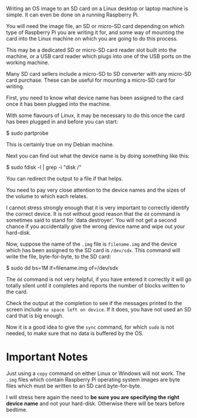 <!-- 
.. title: Writing a Raspberry Pi OS Image to an SD Card on Linux
.. slug: writing-a-raspberry-pi-os-image-to-an-sd-card-on-linux
.. date: 2015-05-26 12:50:31 UTC
.. tags: Raspberry Pi, SD Card, IMG, image
.. category: Configuration
.. link: 
.. description: Writing a Raspberry Pi OS Image to an SD Card on Linux
.. type: text
-->


Writing an OS image to an SD card on a Linux desktop or laptop machine
is simple.  It can even be done on a running Raspberry Pi.

You will need the image file, an SD or micro-SD card depending on
which type of Raspberry Pi you are writing it for, and some way of
mounting the card into the Linux machine on which you are going to do
this process.

This may be a dedicated SD or micro-SD card reader slot built into the
machine, or a USB card reader which plugs into one of the USB ports on
the working machine.

Many SD card sellers include a micro-SD to SD converter with any
micro-SD card purchase.  These can be useful for mounting a micro-SD
card for writing.

First, you need to know what device name has been assigned to the card
once it has been plugged into the machine.

With some flavours of Linux, it may be necessary to do this once the
card has been plugged in and before you can start:

$ sudo partprobe

This is certainly true on my Debian machine.

Next you can find out what the device name is by doing something like
this:

$ sudo fdisk -l | grep -i "disk /"

You can redirect the output to a file if that helps.

You need to pay very close attention to the device names and the sizes
of the volume to which each relates.

I cannot stress strongly enough that it is very important to correctly
identify the correct device.  It is not without good reason that the
`dd` command is sometimes said to stand for 'data destroyer'.  You
will not get a second chance if you accidentally give the wrong device
name and wipe out your hard-disk.

Now, suppose the name of the `.img` file is `filename.img` and the
device which has been assigned to the SD card is `/dev/sdx`.  This
command will write the file, byte-for-byte, to the SD card:

$ sudo dd bs=1M if=filename.img of=/dev/sdx

The `dd` command is not very helpful, if you have entered it correctly
it will go totally silent until it completes and reports the number of
blocks written to the card.

Check the output at the completion to see if the messages printed to
the screen include `no space left on device`.  If it does, you have
not used an SD card that is big enough.

Now it is a good idea to give the `sync` command, for which `sudo` is
not needed, to make sure that no data is buffered by the OS.

# **Important Notes**

Just using a `copy` command on either Linux or Windows will not work.
The `.img` files which contain Raspberry Pi operating system images
are byte files which must be written to an SD card byte-for-byte.

I will stress here again the need to **be sure you are specifying the
right device name** and not your hard-disk.  Otherwise there will be
tears before bedtime.


